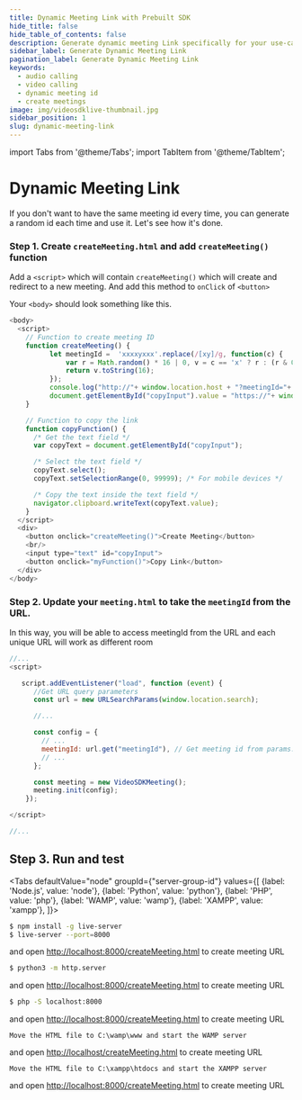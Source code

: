 ```yaml
---
title: Dynamic Meeting Link with Prebuilt SDK
hide_title: false
hide_table_of_contents: false
description: Generate dynamic meeting Link specifically for your use-case. it helps to create meetings on-fly
sidebar_label: Generate Dynamic Meeting Link
pagination_label: Generate Dynamic Meeting Link
keywords:
  - audio calling
  - video calling
  - dynamic meeting id
  - create meetings
image: img/videosdklive-thumbnail.jpg
sidebar_position: 1
slug: dynamic-meeting-link
---
```


import Tabs from '@theme/Tabs';
import TabItem from '@theme/TabItem';

# Dynamic Meeting Link

If you don't want to have the same meeting id every time, you can generate a random id each time and use it. Let's see how it's done.

### Step 1. Create `createMeeting.html` and add `createMeeting()` function

Add a `<script>` which will contain `createMeeting()` which will create and redirect to a new meeting. And add this method to `onClick` of `<button>`

Your `<body>` should look something like this.

```js title="createMeeting.html"
<body>
  <script>
    // Function to create meeting ID
    function createMeeting() {
          let meetingId =  'xxxxyxxx'.replace(/[xy]/g, function(c) {
              var r = Math.random() * 16 | 0, v = c == 'x' ? r : (r & 0x3 | 0x8);
              return v.toString(16);
          });
          console.log("http://"+ window.location.host + "?meetingId="+ meetingId)
          document.getElementById("copyInput").value = "https://"+ window.location.host + "/meeting.html?meetingId="+ meetingId;
    }

    // Function to copy the link
    function copyFunction() {
      /* Get the text field */
      var copyText = document.getElementById("copyInput");

      /* Select the text field */
      copyText.select();
      copyText.setSelectionRange(0, 99999); /* For mobile devices */

      /* Copy the text inside the text field */
      navigator.clipboard.writeText(copyText.value);
    }
  </script>
  <div>
    <button onclick="createMeeting()">Create Meeting</button>
    <br/>
    <input type="text" id="copyInput">
    <button onclick="myFunction()">Copy Link</button>
  </div>
</body>
```

### Step 2. Update your `meeting.html` to take the `meetingId` from the URL.

In this way, you will be able to access meetingId from the URL and each unique URL will work as different room

```js title="meeting.html"
//...
<script>

   script.addEventListener("load", function (event) {
      //Get URL query parameters
      const url = new URLSearchParams(window.location.search);

      //...

      const config = {
        // ...
        meetingId: url.get("meetingId"), // Get meeting id from params.
        // ...
      };

      const meeting = new VideoSDKMeeting();
      meeting.init(config);
    });

</script>

//...
```

## Step 3. Run and test

<Tabs
defaultValue="node"
groupId={"server-group-id"}
values={[
{label: 'Node.js', value: 'node'},
{label: 'Python', value: 'python'},
{label: 'PHP', value: 'php'},
{label: 'WAMP', value: 'wamp'},
{label: 'XAMPP', value: 'xampp'},
]}>
<TabItem value="node">

```bash
$ npm install -g live-server
$ live-server --port=8000
```

and open [http://localhost:8000/createMeeting.html](http://localhost:8000/createMeeting.html) to create meeting URL

</TabItem>
<TabItem value="python">

```bash
$ python3 -m http.server
```

and open [http://localhost:8000/createMeeting.html](http://localhost:8000/createMeeting.html) to create meeting URL

</TabItem>
<TabItem value="php">

```bash
$ php -S localhost:8000
```

and open [http://localhost:8000/createMeeting.html](http://localhost:8000/createMeeting.html) to create meeting URL

</TabItem>
<TabItem value="wamp">

```
Move the HTML file to C:\wamp\www and start the WAMP server
```

and open [http://localhost/createMeeting.html](http://localhost:8000/createMeeting.html) to create meeting URL

</TabItem>
<TabItem value="xampp">

```
Move the HTML file to C:\xampp\htdocs and start the XAMPP server
```

and open [http://localhost:8000/createMeeting.html](http://localhost:8000/createMeeting.html) to create meeting URL

</TabItem>
</Tabs>

